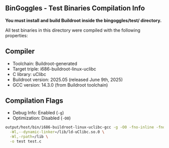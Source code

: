 ## BinGoggles - Test Binaries Compilation Info

**You must install and build Buildroot inside the bingoggles/test/ directory.**

All test binaries in this directory were compiled with the following properties:

Compiler
--------
- Toolchain: Buildroot-generated
- Target triple: i686-buildroot-linux-uclibc
- C library: uClibc
- Buildroot version: 2025.05 (released June 9th, 2025)
- GCC version: 14.3.0 (from Buildroot toolchain)

Compilation Flags
-----------------
- Debug Info: Enabled (`-g`)
- Optimization: Disabled (`-O0`)

```sh
output/host/bin/i686-buildroot-linux-uclibc-gcc -g -O0 -fno-inline -fno-omit-frame-pointer \
  -Wl,--dynamic-linker=/lib/ld-uClibc.so.0 \
  -Wl,-rpath=/lib \
  -o test test.c
```